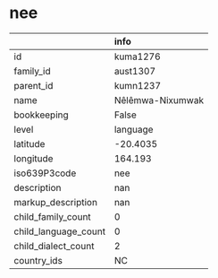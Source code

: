 # nee
|                      | info             |
|:---------------------|:-----------------|
| id                   | kuma1276         |
| family_id            | aust1307         |
| parent_id            | kumn1237         |
| name                 | Nêlêmwa-Nixumwak |
| bookkeeping          | False            |
| level                | language         |
| latitude             | -20.4035         |
| longitude            | 164.193          |
| iso639P3code         | nee              |
| description          | nan              |
| markup_description   | nan              |
| child_family_count   | 0                |
| child_language_count | 0                |
| child_dialect_count  | 2                |
| country_ids          | NC               |